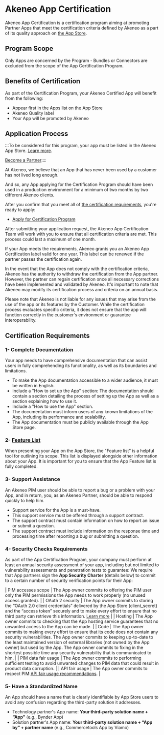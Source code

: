 # Akeneo App Certification

Akeneo App Certification is a certification program aiming at promoting Partner Apps that meet the certification criteria defined by Akeneo as a part of its quality approach on [the App Store](https://apps.akeneo.com/apps).

## Program Scope

Only Apps are concerned by the Program - Bundles or Connectors are excluded from the scope of the App Certification Program.

## Benefits of Certification

As part of the Certification Program, your Akeneo Certified App will benefit from the following:
- Appear first in the Apps list on the App Store
- Akeneo Quality label
- Your App will be promoted by Akeneo

## Application Process
:::To be considered for this program, your app must be listed in the Akeneo App Store. [Learn more](https://api.akeneo.com/app-portal/publish-your-app.html).

[Become a Partner](https://www.akeneo.com/become-an-akeneo-partner/)::::

At Akeneo, we believe that an App that has never been used by a customer has not lived long enough.

And so, any App applying for the Certification Program should have been used in a production environment for a minimum of two months by two different Akeneo clients.

After you confirm that you meet all of [the certification requirements](#certification-requirements), you're ready to apply:

- [Apply for Certification Program](https://apps-support.akeneo.com/)

After submitting your application request, the Akeneo App Certification Team will work with you to ensure that all certification criteria are met. This process could last a maximum of one month.

If your App meets the requirements, Akeneo grants you an Akeneo App Certification label valid for one year. This label can be renewed if the partner passes the certification again.

In the event that the App does not comply with the certification criteria, Akeneo has the authority to withdraw the certification from the App partner. However, the partner can regain certification once all necessary corrections have been implemented and validated by Akeneo. It's important to note that Akeneo may modify its certification process and criteria on an annual basis.

Please note that Akeneo is not liable for any issues that may arise from the use of the app or its features by the Customer. While the certification process evaluates specific criteria, it does not ensure that the app will function correctly in the customer's environment or guarantee interoperability.

## Certification Requirements

### 1- Complete Documentation

Your app needs to have comprehensive documentation that can assist users in fully comprehending its functionality, as well as its boundaries and limitations.
- To make the App documentation accessible to a wider audience, it must be written in English.
- Include a "How to set up the App" section: The documentation should contain a section detailing the process of setting up the App as well as a section explaining how to use it.
- Include a "How to use the App" section.
- The documentation must inform users of any known limitations of the App, including its performance and scalability.
- The App documentation must be publicly available through the App Store page.

### 2- [Feature List](https://api.akeneo.com/app-portal/manage-app-information.html#feature-list)

When presenting your App on the App Store, the "Feature list" is a helpful tool for outlining its scope. This list is displayed alongside other information about your App.
It is important for you to ensure that the App Feature list is fully completed.

### 3- Support Assistance

An Akeneo PIM user should be able to report a bug or a problem with your App, and in return, you, as an Akeneo Partner, should be able to respond quickly to help him.
- Support service for the App is a must-have.
- This support service must be offered through a support contract.
- The support contract must contain information on how to report an issue or submit a question.
- The support contract must include information on the response time and processing time after reporting a bug or submitting a question.

### 4- Security Checks Requirements

As part of the App Certification Program, your company must perform at least an annual security assessment of your app, including but not limited to vulnerability assessments and penetration tests to guarantee:
We require that App partners sign the **App Security Charter** (details below) to commit to a certain number of security verification points for their App:

| PIM accesses scope   | The App owner commits to offering the PIM user only the PIM permissions the App needs to work properly (no unused access granted). |
| OAuth 2 security     | The App owner commits to storing the “OAuth 2.0 client credentials” delivered by the App Store (client_secret) and the “access token” securely and to make every effort to ensure that no third party can retrieve this information. [Learn more](https://api.akeneo.com/apps/authentication-and-authorization.html#oauth-20) |
| Hosting                  | The App owner commits to checking that the App hosting service guarantees that no unwanted access to the App can be made. |
| Code                      | The App owner commits to making every effort to ensure that its code does not contain any security vulnerabilities. The App owner commits to keeping up-to-date to the least maintained version of external libraries (not owned by the App owner) but used by the App. The App owner commits to fixing in the shortest possible time any security vulnerability that is communicated to him. |
| PIM data fair usage   | The App owner commits to performing sufficient testing to avoid unwanted changes to PIM data that could result in product data corruption. |
| API fair usage          | The App owner commits to respect PIM [API fair usage recommendations](https://api.akeneo.com/documentation/overview.html#fair-usage-protection). |

### 5- Have a Standardized Name

An App should have a name that is clearly identifiable by App Store users to avoid any confusion regarding the third-party solution it addresses.
- Technology partner's App name: **Your third-party solution name + “App”** (e.g., Bynder App)
- Solution partner's App name: **Your third-party solution name + “App by” + partner name** (e.g., Commercetools App by Viamo)
